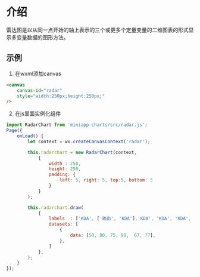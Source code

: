 # 介绍

雷达图是以从同一点开始的轴上表示的三个或更多个定量变量的二维图表的形式显示多变量数据的图形方法。
<img :src="$withBase('/imgs/radar.jpg')" width=400>

## 示例

1. 在wxml添加canvas
``` html
<canvas
    canvas-id="radar"
    style="width:250px;height:250px;"
/>
```
2. 在js里面实例化组件

``` js
import RadarChart from 'miniapp-charts/src/radar.js';
Page({
    onLoad() {
        let context = wx.createCanvasContext('radar');

        this.radarchart = new RadarChart(context,
            {
                width : 250,
                height: 250,
                padding: {
                    left: 5, right: 5, top:5, bottom: 5
                }
            }
        );

        this.radarchart.draw(
            {
                labels  : ['KDA', ['输出', 'KDA'],'KDA', 'KDA', 'KDA', '推进'],
                datasets: [
                    {
                        data: [50, 80, 75, 90,  67, 77],
                    },
                ]
            },
        );
    }
});
```

